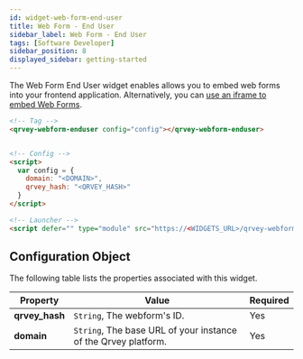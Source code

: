 ```yaml
---
id: widget-web-form-end-user
title: Web Form - End User
sidebar_label: Web Form - End User
tags: [Software Developer]
sidebar_position: 8
displayed_sidebar: getting-started
---
```


The Web Form End User widget enables allows you to embed web forms into your frontend application. Alternatively, you can [use an iframe to embed Web Forms](../../../composer/05-Working%20with%20Data/Web%20Forms/08-Publishing/embedding-web-forms.md).

```html
<!-- Tag -->
<qrvey-webform-enduser config="config"></qrvey-webform-enduser>


<!-- Config -->
<script>
  var config = {
    domain: "<DOMAIN>",
    qrvey_hash: "<QRVEY_HASH>"
  }
</script>

<!-- Launcher -->
<script defer="" type="module" src="https://<WIDGETS_URL>/qrvey-webforms-widgets/webform-widgets/webform-widgets.esm.js?2024-09-05T10:22:50.047Z"></script>

```

## Configuration Object
The following table lists the properties associated with this widget. 

| **Property** | **Value** | **Required** |
| --- | --- | --- |
| **qrvey_hash** | `String`, The webform's ID. | Yes |
| **domain** | `String`, The base URL of your instance of the Qrvey platform. | Yes |

<!-- 
| **style** | `String`, External CSS Stylesheet URL. | No  |
| **defaultAnswers** | `Object Array`, If configured, fills an answer (just for work textFields) with default values. Multiple fields can be added, it only needs `questionID` and the `data` to be inserted. Example: [{id:"UMLFTXTT",data:"Default value"}] | No |
 -->

